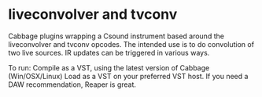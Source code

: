 # liveconvolver and tvconv
Cabbage plugins wrapping a Csound instrument based around the liveconvolver and tvconv opcodes.
The intended use is to do convolution of two live sources. IR updates can be triggered in various ways.

To run:
Compile as a VST, using the latest version of Cabbage (Win/OSX/Linux)
Load as a VST on your preferred VST host. If you need a DAW recommendation, Reaper is great.

